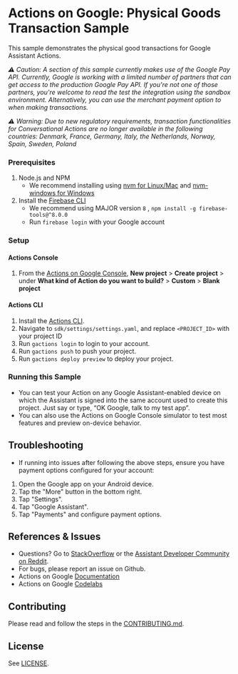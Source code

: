 # Actions on Google: Physical Goods Transaction Sample

This sample demonstrates the physical good transactions for Google Assistant Actions.

*:warning: Caution: A section of this sample currently makes use of the Google Pay API. Currently, Google is working with a limited number of partners that can get access to the production Google Pay API. If you're not one of those partners, you're welcome to read the test the integration using the sandbox environment. Alternatively, you can use the merchant payment option to when making transactions.*

*:warning: Warning: Due to new regulatory requirements, transaction functionalities for Conversational Actions are no longer available in the following countries: Denmark, France, Germany, Italy, the Netherlands, Norway, Spain, Sweden, Poland*

### Prerequisites
1. Node.js and NPM
    + We recommend installing using [nvm for Linux/Mac](https://github.com/creationix/nvm) and [nvm-windows for Windows](https://github.com/coreybutler/nvm-windows)
1. Install the [Firebase CLI](https://developers.google.com/assistant/actions/dialogflow/deploy-fulfillment)
    + We recommend using MAJOR version `8` , `npm install -g firebase-tools@^8.0.0`
    + Run `firebase login` with your Google account

### Setup
#### Actions Console
1. From the [Actions on Google Console](https://console.actions.google.com/), **New project** > **Create project** > under **What kind of Action do you want to build?** > **Custom** > **Blank project**

#### Actions CLI
1. Install the [Actions CLI](https://developers.google.com/assistant/actionssdk/gactions).
1. Navigate to `sdk/settings/settings.yaml`, and replace `<PROJECT_ID>` with your project ID
1. Run `gactions login` to login to your account.
1. Run `gactions push` to push your project.
1. Run `gactions deploy preview` to deploy your project.

### Running this Sample
+ You can test your Action on any Google Assistant-enabled device on which the Assistant is signed into the same account used to create this project. Just say or type, “OK Google, talk to my test app”.
+ You can also use the Actions on Google Console simulator to test most features and preview on-device behavior.

## Troubleshooting
+ If running into issues after following the above steps, ensure you have payment options configured for your account:
1. Open the Google app on your Android device.
1. Tap the "More" button in the bottom right.
1. Tap "Settings".
1. Tap "Google Assistant".
1. Tap "Payments" and configure payment options.

## References & Issues
+ Questions? Go to [StackOverflow](https://stackoverflow.com/questions/tagged/actions-on-google) or the [Assistant Developer Community on Reddit](https://www.reddit.com/r/GoogleAssistantDev/).
+ For bugs, please report an issue on Github.
+ Actions on Google [Documentation](https://developers.google.com/assistant)
+ Actions on Google [Codelabs](https://codelabs.developers.google.com/?cat=Assistant)

## Contributing
Please read and follow the steps in the [CONTRIBUTING.md](CONTRIBUTING.md).

## License
See [LICENSE](LICENSE).

